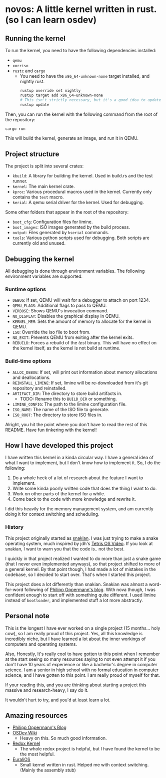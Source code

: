 # novos: A little kernel written in rust. (so I can learn osdev)


## Running the kernel

To run the kernel, you need to have the following dependencies installed:

- `qemu`
- `xorriso`
- `rustc` and `cargo`
    - You need to have the `x86_64-unknown-none` target installed, and nightly rust.
        ```sh
        rustup override set nightly
        rustup target add x86_64-unknown-none
        # This isn't strictly necessary, but it's a good idea to update installed toolchains
        rustup update
        ```

Then, you can run the kernel with the following command from the root of the repository:

```sh
cargo run
```

This will build the kernel, generate an image, and run it in QEMU.

## Project structure

The project is split into several crates:

- `kbuild`: A library for building the kernel. Used in build.rs and the test runner.
- `kernel`: The main kernel crate.
- `kproc`: Various procedural macros used in the kernel. Currently only contains the `test` macro.
- `kerial`: A qemu serial driver for the kernel. Used for debugging.

Some other folders that appear in the root of the repository:

- `boot_cfg`: Configuration files for limine.
- `boot_images`: ISO images generated by the build process.
- `output`: Files generated by `kserial` commands.
- `tools`: Various python scripts used for debugging. Both scripts are currently old and unused.


## Debugging the kernel

All debugging is done through environment variables. The following environment variables are supported:


### Runtime options

- `DEBUG`: If set, QEMU will wait for a debugger to attach on port 1234.
- `QEMU_FLAGS`: Additional flags to pass to QEMU.
- `VERBOSE`: Shows QEMU's invocation command.
- `NO_DISPLAY`: Disables the graphical display in QEMU.
- `KERNEL_MEM`: Sets the amount of memory to allocate for the kernel in QEMU.
- `ISO`: Override the iso file to boot from.
- `NO_EXIT`: Prevents QEMU from exiting after the kernel exits.
- `REBUILD`: Forces a rebuild of the *test* binary. This will have no effect on the kernel itself, as the kernel is not build at runtime.

### Build-time options

- `ALLOC_DEBUG`: If set, will print out information about memory allocations and deallocations.
- `REINSTALL_LIMINE`: If set, limine will be re-downloaded from it's git repository and reinstalled.
- `ARTIFACT_DIR`: The directory to store build artifacts in.
    - TODO: Rename this to `BUILD_DIR` or something.
- `LIMINE_CONFIG`: The path to the limine configuration file.
- `ISO_NAME`: The name of the ISO file to generate.
- `ISO_ROOT`: The directory to store ISO files in.


Alright, you hit the point where you don't have to read the rest of this README. Have fun tinkering with the kernel!

## How I have developed this project

I have written this kernel in a kinda circular way. I have a general idea of what I want to implement, but I don't know how to implement it. So, I do the following:

1. Do a whole heck of a lot of research about the feature I want to implement.
2. Write some kinda poorly written code that does the thing I want to do.
3. Work on other parts of the kernel for a while.
4. Come back to the code with more knowledge and rewrite it.

I did this heavily for the memory management system, and am currently doing it for context switching and scheduling. 

### History

This project originally started as [snakian](https://github.com/quackitsquinn/snakian). I was just trying to make a snake operating system, much inspired by jdh's [Tetris OS Video](https://youtu.be/FaILnmUYS_U). If you look at snakian, I want to warn you that the code is.. not the best.

I quickly in that project realized I wanted to do more than just a snake game (that I never even implemented anyways), so that project shifted to more of a general kernel. By that point though, I had made a lot of mistakes in the codebase, so I decided to start over. That's when I started this project. 

This project does a lot differently than snakian. Snakian was almost a word-for-word following of [Philipp Oppermann's blog](https://os.phil-opp.com/). With nova though, I was confident enough to start off with something quite different. I used limine instead of `bootloader`, and implemented stuff a lot more abstractly.

## Personal note

This is the longest I have ever worked on a single project (15 months... holy cow), so I am really proud of this project. Yes, all this knowledge is incredibly niche, but I have learned a lot about the inner workings of computers and operating systems.

Also, Honestly, It's really cool to have gotten to this point when I remember at the start seeing so many resources saying to not even attempt it if you don't have 10 years of experience or like a bachelor's degree in computer science. I am a senior in high school with no formal education in computer science, and I have gotten to this point. I am really proud of myself for that.

If your reading this, and you are thinking about starting a project this massive and research-heavy, I say do it. 

It wouldn't hurt to try, and you'd at least learn a lot.


## Amazing resources

- [Philipp Oppermann's Blog](https://os.phil-opp.com/)
- [OSDev Wiki](https://wiki.osdev.org/Main_Page)
   - Heavy on this. So much good information.
- [Redox Kernel](https://gitlab.redox-os.org/redox-os/kernel)
   - The whole redox project is helpful, but I have found the kernel to be the most helpful.
- [EuraliOS](https://github.com/bendudson/EuraliOS)
    - Small kernel written in rust. Helped me with context switching. (Mainly the assembly stub)
